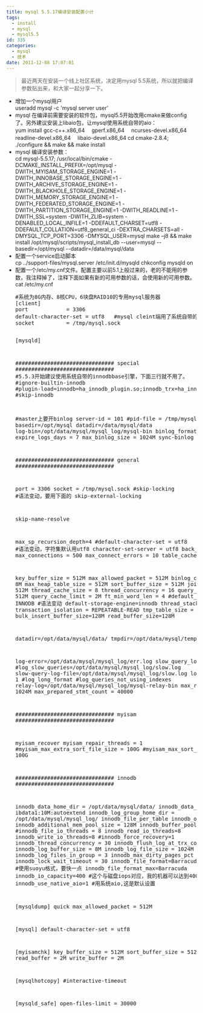 ```yaml
---
title: mysql 5.5.17编译安装配置小计
tags:
  - install
  - mysql
  - mysql5.5
id: 335
categories:
  - mysql
  - 技术
date: 2011-12-08 17:07:01
---
```


> 最近两天在安装一个线上社区系统，决定用mysql 5.5系统，所以就把编译参数贴出来，和大家一起分享一下。

<ul>
         	<li>增加一个mysql用户</li>
             useradd mysql -c 'mysql server user'
	<li>mysql 在编译前需要安装的软件包，mysql5.5开始改用cmake来做config了。另外建议安装上libaio包，让mysql使用系统自带的aio：</li>
             yum install gcc-c++.x86_64　 gperf.x86_64　 ncurses-devel.x86_64　 readline-devel.x86_64　 libaio-devel.x86_64
             cd cmake-2.8.4; ./configure && make && make install
         	<li>mysql 编译安装参数：</li>
             cd mysql-5.5.17; 
             /usr/local/bin/cmake -DCMAKE_INSTALL_PREFIX=/opt/mysql -DWITH_MYISAM_STORAGE_ENGINE=1 -DWITH_INNOBASE_STORAGE_ENGINE=1 -DWITH_ARCHIVE_STORAGE_ENGINE=1 -DWITH_BLACKHOLE_STORAGE_ENGINE=1 -DWITH_MEMORY_STORAGE_ENGINE=1 -DWITH_FEDERATED_STORAGE_ENGINE=1 -DWITH_PARTITION_STORAGE_ENGINE=1 -DWITH_READLINE=1 -DWITH_SSL=system -DWITH_ZLIB=system   -DENABLED_LOCAL_INFILE=1 -DDEFAULT_CHARSET=utf8 -DDEFAULT_COLLATION=utf8_general_ci -DEXTRA_CHARSETS=all  -DMYSQL_TCP_PORT=3306 -DMYSQL_USER=mysql
             make –j8 && make install
             /opt/mysql/scripts/mysql_install_db --user=mysql --basedir=/opt/mysql --datadir=/data/mysql/data
         	<li>配置一个service启动脚本</li>
             cp ../support-files/mysql.server /etc/init.d/mysqld
             chkconfig mysqld on
         	<li>配置一个/etc/my.cnf文件。配置主要以前5.1上般过来的，老的不能用的参数，我注释掉了，注释下面如果有新的可用参数的话，会使用新的可用参数。</li>
cat /etc/my.cnf
<pre class="blush: php">
#系统为8G内存、8核CPU，6块盘RAID10的专用mysql服务器
[client]
port            = 3306
default-character-set = utf8   #mysql cleint端用了系统自带的mysql5.1的
socket          = /tmp/mysql.sock

[mysqld]

############################### special ###############################
#5.5.3开始建议使用系统自带的innodbbase引擎，下面三行就不用了。
#ignore-builtin-innodb
#plugin-load=innodb=ha_innodb_plugin.so;innodb_trx=ha_innodb_plugin.so;innodb_locks=ha_innodb_plugin.so;innodb_cmp=ha_innodb_plugin.so;innodb_cmp_reset=ha_innodb_plugin.so;innodb_cmpmem=ha_innodb_plugin.so;innodb_cmpmem_reset=ha_innodb_plugin.so
#skip-innodb

#master上要开binlog
server-id = 101
#pid-file = /tmp/mysqldb01.pid
basedir=/opt/mysql
datadir=/data/mysql/data
log-bin=/opt/data/mysql/mysql_log/mysql-bin
binlog_format=mixed
expire_logs_days = 7
max_binlog_size = 1024M
sync-binlog = 0

############################### general ###############################

port            = 3306
socket          = /tmp/mysql.sock
#skip-locking       #语法变动，要用下面的
skip-external-locking

skip-name-resolve

max_sp_recursion_depth=4
#default-character-set = utf8  #语法变动，字符集默认用utf8
character-set-server = utf8
back_log = 100
max_connections = 500
max_connect_errors = 10
table_cache = 2048

key_buffer_size = 512M
max_allowed_packet = 512M
binlog_cache_size = 8M
max_heap_table_size = 512M
sort_buffer_size = 512M
join_buffer_size = 512M
thread_cache_size = 8
thread_concurrency = 16
query_cache_size = 512M
query_cache_limit = 2M
ft_min_word_len = 4
#default_table_type = INNODB  #语法变动
default-storage-engine=innodb
thread_stack = 256K
transaction_isolation = REPEATABLE-READ
tmp_table_size = 256M
bulk_insert_buffer_size=128M
read_buffer_size=128M

datadir=/opt/data/mysql/data/
tmpdir=/opt/data/mysql/temp/

log-error=/opt/data/mysql/mysql_log/err.log
slow_query_log=on
#log_slow_queries=/opt/data/mysql/mysql_log/slow.log
slow-query-log-file=/opt/data/mysql/mysql_log/slow.log
long_query_time = 1
#log_long_format
#log_queries_not_using_indexes
relay-log=/opt/data/mysql/mysql_log/mysql-relay-bin
max_relay_log_size = 1024M
max_prepared_stmt_count = 40000

############################### myisam ###############################

myisam_recover
myisam_repair_threads = 1
#myisam_max_extra_sort_file_size = 100G
#myisam_max_sort_file_size = 100G

############################### innodb ###############################

innodb_data_home_dir = /opt/data/mysql/data/
innodb_data_file_path = ibdata1:10M:autoextend
innodb_log_group_home_dir = /opt/data/mysql/mysql_log/
innodb_file_per_table
innodb_open_files=30000
innodb_additional_mem_pool_size = 128M
innodb_buffer_pool_size = 6G
#innodb_file_io_threads = 8
innodb_read_io_threads=8
innodb_write_io_threads=8 
#innodb_force_recovery=1
innodb_thread_concurrency = 30
innodb_flush_log_at_trx_commit = 2
innodb_log_buffer_size = 8M
innodb_log_file_size = 1024M
innodb_log_files_in_group = 3
innodb_max_dirty_pages_pct = 80
innodb_lock_wait_timeout = 30 
innodb_file_format=Barracuda   #使用suoyu格式，要快一点
innodb_file_format_max=Barracuda
innodb_io_capacity=400     #这个与磁盘iops对应，我的机器可以达到400，默认200
innodb_use_native_aio=1    #用系统aio,这是默认设置

[mysqldump]
quick
max_allowed_packet = 512M

[mysql]
default-character-set = utf8

[myisamchk]
key_buffer_size = 512M
sort_buffer_size = 512M
read_buffer = 2M
write_buffer = 2M

[mysqlhotcopy]
#interactive-timeout

[mysqld_safe]
open-files-limit = 30000  
</pre> 